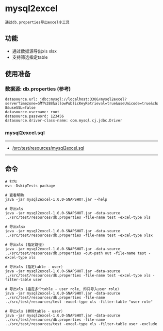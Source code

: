 # mysql2excel

    通过db.properties导出excel小工具
    
## 功能

+ 通过数据源导出xls xlsx
+ 支持筛选指定table
    

## 使用准备

### 数据源:  db.properties (参考)
    datasource.url: jdbc:mysql://localhost:3306/mysql2excel?serverTimezone=GMT%2B8&allowPublicKeyRetrieval=true&useUnicode=true&characterEncoding=UTF-8&useSSL=false
    datasource.username: root
    datasource.password: 123456
    datasource.driver-class-name: com.mysql.cj.jdbc.Driver
      
### mysql2excel.sql

---
   + [/src/test/resources/mysql2excel.sql](https://github.com/joker-pper/mysql2excel/blob/master/src/test/resources/mysql2excel.sql)
---

## 命令

```
# 打包
mvn -DskipTests package

# 查看帮助
java -jar mysql2excel-1.0.0-SNAPSHOT.jar --help

# 导出xls
java -jar mysql2excel-1.0.0-SNAPSHOT.jar -data-source ../src/test/resources/db.properties -file-name test -excel-type xls

# 导出xlsx
java -jar mysql2excel-1.0.0-SNAPSHOT.jar -data-source ../src/test/resources/db.properties -file-name test -excel-type xlsx

# 导出xls (指定路径)
java -jar mysql2excel-1.0.0-SNAPSHOT.jar -data-source ../src/test/resources/db.properties -out-path out -file-name test -excel-type xls 

# 导出xls (指定table - user) 
java -jar mysql2excel-1.0.0-SNAPSHOT.jar -data-source ../src/test/resources/db.properties -file-name test -excel-type xls -filter-table user 

# 导出xls (指定多个table - user role, 即只导入user role) 
java -jar mysql2excel-1.0.0-SNAPSHOT.jar -data-source ../src/test/resources/db.properties -file-name ../src/test/resources/test -excel-type xls -filter-table "user role" 

# 导出xls (排除table - user) 
java -jar mysql2excel-1.0.0-SNAPSHOT.jar -data-source ../src/test/resources/db.properties -file-name ../src/test/resources/test -excel-type xls -filter-table user -exclude 
```

